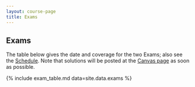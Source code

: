 ```yaml
---
layout: course-page
title: Exams
---
```


## Exams

The table below gives the date and coverage for the two Exams; also see the [Schedule](assets/general/F23/schedule.pdf).  Note that solutions will be posted at the [Canvas page](https://canvas.alaska.edu/courses/16214) as soon as possible.

{% include exam_table.md  data=site.data.exams %}

<div style="padding-bottom: 40px"></div>

<!--
---
### Exams from Spring 2019

{% include exam_table.md  data=site.data.examsF21 %}
/-->
